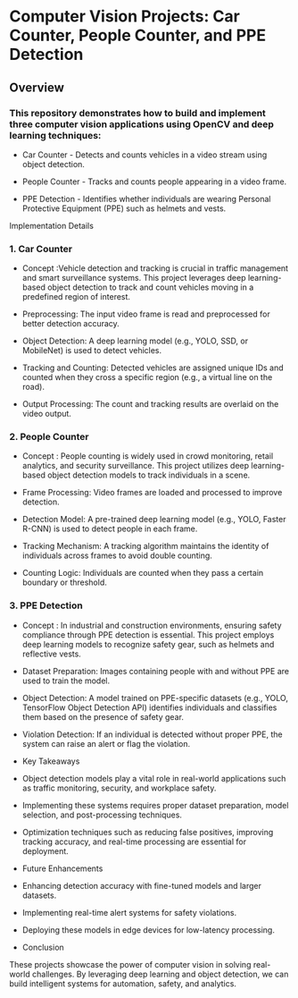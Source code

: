 # Computer Vision Projects: Car Counter, People Counter, and PPE Detection

## Overview

### This repository demonstrates how to build and implement three computer vision applications using OpenCV and deep learning techniques:

* Car Counter - Detects and counts vehicles in a video stream using object detection.

* People Counter - Tracks and counts people appearing in a video frame.

* PPE Detection - Identifies whether individuals are wearing Personal Protective Equipment (PPE) such as helmets and vests.

Implementation Details

### 1. Car Counter

- Concept :Vehicle detection and tracking is crucial in traffic management and smart surveillance systems. This project leverages deep learning-based object detection to track and count vehicles moving in a predefined region of interest.

- Preprocessing: The input video frame is read and preprocessed for better detection accuracy.

- Object Detection: A deep learning model (e.g., YOLO, SSD, or MobileNet) is used to detect vehicles.

- Tracking and Counting: Detected vehicles are assigned unique IDs and counted when they cross a specific region (e.g., a virtual line on the road).

- Output Processing: The count and tracking results are overlaid on the video output.

### 2. People Counter

- Concept : People counting is widely used in crowd monitoring, retail analytics, and security surveillance. This project utilizes deep learning-based object detection models to track individuals in a scene.

- Frame Processing: Video frames are loaded and processed to improve detection.

- Detection Model: A pre-trained deep learning model (e.g., YOLO, Faster R-CNN) is used to detect people in each frame.

- Tracking Mechanism: A tracking algorithm maintains the identity of individuals across frames to avoid double counting.

- Counting Logic: Individuals are counted when they pass a certain boundary or threshold.

### 3. PPE Detection

- Concept : In industrial and construction environments, ensuring safety compliance through PPE detection is essential. This project employs deep learning models to recognize safety gear, such as helmets and reflective vests.

- Dataset Preparation: Images containing people with and without PPE are used to train the model.

- Object Detection: A model trained on PPE-specific datasets (e.g., YOLO, TensorFlow Object Detection API) identifies individuals and classifies them based on the presence of safety gear.

- Violation Detection: If an individual is detected without proper PPE, the system can raise an alert or flag the violation.

* Key Takeaways

- Object detection models play a vital role in real-world applications such as traffic monitoring, security, and workplace safety.

- Implementing these systems requires proper dataset preparation, model selection, and post-processing techniques.

- Optimization techniques such as reducing false positives, improving tracking accuracy, and real-time processing are essential for deployment.

- Future Enhancements

- Enhancing detection accuracy with fine-tuned models and larger datasets.

- Implementing real-time alert systems for safety violations.

- Deploying these models in edge devices for low-latency processing.

* Conclusion

These projects showcase the power of computer vision in solving real-world challenges. By leveraging deep learning and object detection, we can build intelligent systems for automation, safety, and analytics.
